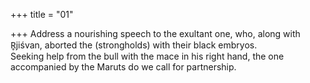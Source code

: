 +++
title = "01"

+++
Address a nourishing speech to the exultant one, who, along with  R̥jiśvan, aborted the (strongholds) with their black embryos.  
Seeking help from the bull with the mace in his right hand, the one  
accompanied by the Maruts do we call for partnership.  